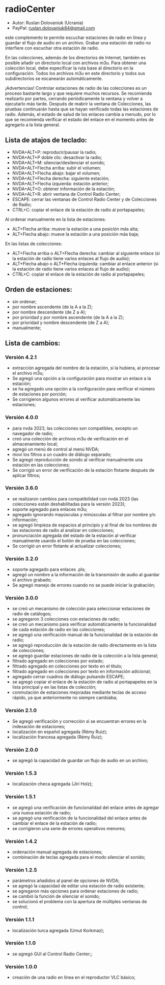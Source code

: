 # radioCenter

* Autor: Ruslan Dolovaniuk (Ucrania)
* PayPal: ruslan.dolovaniuk84@gmail.com

este complemento te permite escuchar estaciones de radio en línea y guardar  el flujo de audio en un archivo.
Grabar una estación de radio no interfiere con escuchar otra estación de radio.

En las colecciones, además de los directorios de Internet, también es posible añadir un directorio local con archivos m3u.
Para obtener una colección local, debe especificar la ruta base al directorio en la configuración.
Todos los archivos m3u en este directorio y todos sus subdirectorios se escanearán automáticamente.

¡Advertencias!
Controlar estaciones de radio de las colecciones es un proceso bastante largo y que requiere muchos recursos.
Se recomienda realizarlo por partes, cerrando periódicamente la ventana y volver a ejecutarlo más tarde.
Después de reabrir la ventana de Colecciones, las pruebas continuarán hasta que se hayan verificado todas las estaciones de radio.
Además, el estado de salud de los enlaces cambia a menudo, por lo que se recomienda verificar el estado del enlace en el momento antes de agregarlo a la lista general.


## Lista de atajos de teclado:
* NVDA+ALT+P: reproducir/pausar la radio;
* NVDA+ALT+P doble clic: desactivar la radio;
* NVDA+ALT+M: silenciar/desilenciar el sonido;
* NVDA+ALT+Flecha arriba: subir el volumen;
* NVDA+ALT+Flecha abajo: bajar el volumen;
* NVDA+ALT+Flecha derecha: siguiente estación;
* NVDA+ALT+Flecha izquierda: estación anterior;
* NVDA+ALT+O: obtener información de la estación;
* NVDA+ALT+R: abrir ventana de Control Radio Center;
* ESCAPE: cerrar las ventanas de Control Radio Center y de Colecciones de Radio;
* CTRL+C: copiar el enlace de la estación de radio al portapapeles;

Al ordenar manualmente en la lista de estaciones:
* ALT+Flecha arriba: mueve la estación a una posición más alta;
* ALT+Flecha abajo: mueve la estación a una posición más baja;

En las listas de colecciones:
* ALT+Flecha arriba o ALT+Flecha derecha: cambiar al siguiente enlace (si la estación de radio tiene varios enlaces al flujo de audio);
* ALT+Flecha abajo o ALT+Flecha izquierda: cambiar al enlace anterior (si la estación de radio tiene varios enlaces al flujo de audio);
* CTRL+C: copiar el enlace de la estación de radio al portapapeles;

## Orden de estaciones:
* sin ordenar;
* por nombre ascendente (de la A a la Z);
* por nombre descendente (de Z a A);
* por prioridad y por nombre ascendente (de la A a la Z);
* por prioridad y nombre descendente (de Z a A);
* manualmente;

## Lista de cambios:
### Versión 4.2.1
* extracción agregada del nombre de la estación, si la hubiera, al procesar el archivo m3u;
* Se agregó una opción a la configuración para mostrar un enlace a la estación;
* se ha agregado una opción a la configuración para verificar el número de estaciones por porción;
* Se corrigieron algunos errores al verificar automáticamente las estaciones;

### Versión 4.0.0
* para nvda 2023, las colecciones son compatibles, excepto un navegador de radio;
* creó una colección de archivos m3u de verificación en el almacenamiento local;
* agregó un menú de control al menú NVDA;
* moví los filtros a un cuadro de diálogo separado;
* Se agregó reproducción de sonido al verificar manualmente una estación en las colecciones;
* Se corrigió un error de verificación de la estación flotante después de aplicar filtros;

### Versión 3.6.0
* se realizaron cambios para compatibilidad con nvda 2023 (las colecciones están deshabilitadas para la versión 2023);
* soporte agregado para enlaces m3u;
* agregado ignorando mayúsculas y minúsculas al filtrar por nombre y/o información;
* se agregó limpieza de espacios al principio y al final de los nombres de las estaciones de radio al analizar en colecciones;
* pronunciación agregada del estado de la estación al verificar manualmente usando el botón de prueba en las colecciones;
* Se corrigió un error flotante al actualizar colecciones;

### Versión 3.2.0
* soporte agregado para enlaces .pls;
* agregó un nombre a la información de la transmisión de audio al guardar el archivo grabado;
* Se agregó manejo de errores cuando no se puede iniciar la grabación;

### Versión 3.0.0
* se creó un mecanismo de colección para seleccionar estaciones de radio de catálogos;
* se agregaron 3 colecciones con estaciones de radio;
* se creó un mecanismo para verificar automáticamente la funcionalidad de cada estación de radio en las colecciones;
* se agregó una verificación manual de la funcionalidad de la estación de radio;
* se agregó reproducción de la estación de radio directamente en la lista de colecciones;
* se agregó guardar estaciones de radio de la colección a la lista general;
* filtrado agregado en colecciones por estado;
* filtrado agregado en colecciones por texto en el título;
* filtrado agregado en colecciones por texto en información adicional;
* agregado cerrar cuadros de diálogo pulsando ESCAPE;
* se agregó copiar el enlace de la estación de radio al portapapeles en la lista principal y en las listas de colección;
* conmutación de estaciones mejoradas mediante teclas de acceso rápido, ya que anteriormente no siempre cambiaba;

### Versión 2.1.0
* Se agregó verificación y corrección si se encuentran errores en la indexación de estaciones;
* localización en español agregada (Rémy Ruiz);
* localización francesa agregada (Rémy Ruiz);

### Versión 2.0.0
* se agregó la capacidad de guardar un flujo de audio en un archivo;

### Versión 1.5.3
* localización checa agregada (Jiri Holz);

### Versión 1.5.1
* se agregó una verificación de funcionalidad del enlace antes de agregar una nueva estación de radio;
* se agregó una verificación de la funcionalidad del enlace antes de cambiar el enlace de la estación de radio;
* se corrigieron una serie de errores operativos menores;

### Versión 1.4.2
* ordenación manual agregada de estaciones;
* combinación de teclas agregada para el modo silenciar el sonido;

### Versión 1.2.5
* parámetros añadidos al panel de opciones de NVDA;
* se agregó la capacidad de editar una estación de radio existente;
* se agregaron más opciones para ordenar estaciones de radio;
* se cambió la función de silenciar el sonido;
* se solucionó el problema con la apertura de múltiples ventanas de control;

### Versión 1.1.1
* localización turca agregada (Umut Korkmaz);

### Versión 1.1.0
* se agregó GUI al Control Radio Center;;

### Versión 1.0.0
* creación de una radio en línea en el reproductor VLC básico;
